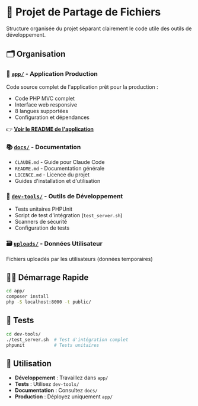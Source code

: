 # 📁 Projet de Partage de Fichiers

Structure organisée du projet séparant clairement le code utile des outils de développement.

## 🗂️ Organisation

### 🚀 [`app/`](./app/) - **Application Production**
Code source complet de l'application prêt pour la production :
- Code PHP MVC complet
- Interface web responsive
- 8 langues supportées
- Configuration et dépendances

👉 **[Voir le README de l'application](./app/README.md)**

### 📚 [`docs/`](./docs/) - **Documentation**
- `CLAUDE.md` - Guide pour Claude Code
- `README.md` - Documentation générale
- `LICENCE.md` - Licence du projet
- Guides d'installation et d'utilisation

### 🧪 [`dev-tools/`](./dev-tools/) - **Outils de Développement**
- Tests unitaires PHPUnit
- Script de test d'intégration (`test_server.sh`)
- Scanners de sécurité
- Configuration de tests

### 🗃️ [`uploads/`](./uploads/) - **Données Utilisateur**
Fichiers uploadés par les utilisateurs (données temporaires)

## 🏃‍♂️ Démarrage Rapide

```bash
cd app/
composer install
php -S localhost:8000 -t public/
```

## 🧪 Tests

```bash
cd dev-tools/
./test_server.sh  # Test d'intégration complet
phpunit           # Tests unitaires
```

## 🎯 Utilisation

- **Développement** : Travaillez dans `app/`
- **Tests** : Utilisez `dev-tools/`
- **Documentation** : Consultez `docs/`
- **Production** : Déployez uniquement `app/`